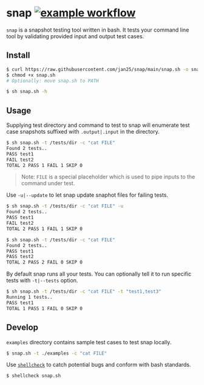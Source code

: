# snap [![example workflow](https://github.com/jan25/snap/actions/workflows/shellcheck.yml/badge.svg)](https://github.com/jan25/snap/actions/workflows/shellcheck.yml)

`snap` is a snapshot testing tool written in bash. It tests your command line tool by validating provided input and output test cases.

## Install

```sh
$ curl https://raw.githubusercontent.com/jan25/snap/main/snap.sh -o snap.sh
$ chmod +x snap.sh
# Optionally: move snap.sh to PATH

$ sh snap.sh -h
```

## Usage

Supplying test directory and command to test to snap will enumerate test case snapshots suffixed with `.output|.input` in the directory.

```sh
$ sh snap.sh -t /tests/dir -c "cat FILE"
Found 2 tests..
PASS test1
FAIL test2
TOTAL 2 PASS 1 FAIL 1 SKIP 0
```

> Note: `FILE` is a special placeholder which is used to pipe inputs to the command under test.


Use `-u|--update` to let snap update snaphot files for failing tests.

```sh
$ sh snap.sh -t /tests/dir -c "cat FILE" -u
Found 2 tests..
PASS test1
FAIL test2
TOTAL 2 PASS 1 FAIL 1 SKIP 0

$ sh snap.sh -t /tests/dir -c "cat FILE"
Found 2 tests..
PASS test1
PASS test2
TOTAL 2 PASS 2 FAIL 0 SKIP 0
```
By default snap runs all your tests. You can optionally tell it to run specific tests with `-t|--tests` option.

```sh
$ sh snap.sh -t /tests/dir -c "cat FILE" -t "test1,test3"
Running 1 tests..
PASS test1
TOTAL 1 PASS 1 FAIL 0 SKIP 0
```

## Develop

`examples` directory contains sample test cases to test snap locally.

```sh
$ snap.sh -t ./examples -c "cat FILE"
```

Use [`shellcheck`](https://github.com/koalaman/shellcheck) to catch potential bugs and conform with bash standards.

```sh
$ shellcheck snap.sh
```
